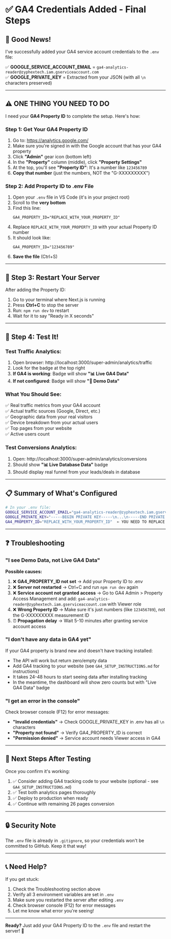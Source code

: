 # ✅ GA4 Credentials Added - Final Steps

## 🎉 Good News!

I've successfully added your GA4 service account credentials to the `.env` file:

✅ **GOOGLE_SERVICE_ACCOUNT_EMAIL** = `ga4-analytics-reader@zyphextech.iam.gserviceaccount.com`  
✅ **GOOGLE_PRIVATE_KEY** = Extracted from your JSON (with all `\n` characters preserved)

---

## ⚠️ ONE THING YOU NEED TO DO

I need your **GA4 Property ID** to complete the setup. Here's how:

### Step 1: Get Your GA4 Property ID

1. Go to: https://analytics.google.com/
2. Make sure you're signed in with the Google account that has your GA4 property
3. Click **"Admin"** gear icon (bottom left)
4. In the **"Property"** column (middle), click **"Property Settings"**
5. At the top, you'll see **"Property ID"**: It's a number like `123456789`
6. **Copy that number** (just the numbers, NOT the "G-XXXXXXXXX")

### Step 2: Add Property ID to .env File

1. Open your `.env` file in VS Code (it's in your project root)
2. Scroll to the **very bottom**
3. Find this line:
   ```
   GA4_PROPERTY_ID="REPLACE_WITH_YOUR_PROPERTY_ID"
   ```
4. Replace `REPLACE_WITH_YOUR_PROPERTY_ID` with your actual Property ID number
5. It should look like:
   ```
   GA4_PROPERTY_ID="123456789"
   ```
6. **Save the file** (Ctrl+S)

---

## 🚀 Step 3: Restart Your Server

After adding the Property ID:

1. Go to your terminal where Next.js is running
2. Press **Ctrl+C** to stop the server
3. Run: `npm run dev` to restart
4. Wait for it to say "Ready in X seconds"

---

## 🧪 Step 4: Test It!

### Test Traffic Analytics:

1. Open browser: http://localhost:3000/super-admin/analytics/traffic
2. Look for the badge at the top right
3. **If GA4 is working**: Badge will show **"📊 Live GA4 Data"**
4. **If not configured**: Badge will show **"🔧 Demo Data"**

### What You Should See:

✅ Real traffic metrics from your GA4 account  
✅ Actual traffic sources (Google, Direct, etc.)  
✅ Geographic data from your real visitors  
✅ Device breakdown from your actual users  
✅ Top pages from your website  
✅ Active users count  

### Test Conversions Analytics:

1. Open: http://localhost:3000/super-admin/analytics/conversions
2. Should show **"📊 Live Database Data"** badge
3. Should display real funnel from your leads/deals in database

---

## 📋 Summary of What's Configured

```bash
# In your .env file:
GOOGLE_SERVICE_ACCOUNT_EMAIL="ga4-analytics-reader@zyphextech.iam.gserviceaccount.com"
GOOGLE_PRIVATE_KEY="-----BEGIN PRIVATE KEY-----\n...\n-----END PRIVATE KEY-----\n"
GA4_PROPERTY_ID="REPLACE_WITH_YOUR_PROPERTY_ID"  ← YOU NEED TO REPLACE THIS!
```

---

## ❓ Troubleshooting

### "I see Demo Data, not Live GA4 Data"

**Possible causes:**

1. ❌ **GA4_PROPERTY_ID not set** → Add your Property ID to .env
2. ❌ **Server not restarted** → Ctrl+C and run `npm run dev` again
3. ❌ **Service account not granted access** → Go to GA4 Admin > Property Access Management and add: `ga4-analytics-reader@zyphextech.iam.gserviceaccount.com` with Viewer role
4. ❌ **Wrong Property ID** → Make sure it's just numbers (like `123456789`), not the G-XXXXXXXXX measurement ID
5. ⏰ **Propagation delay** → Wait 5-10 minutes after granting service account access

### "I don't have any data in GA4 yet"

If your GA4 property is brand new and doesn't have tracking installed:

- The API will work but return zero/empty data
- Add GA4 tracking to your website (see `GA4_SETUP_INSTRUCTIONS.md` for instructions)
- It takes 24-48 hours to start seeing data after installing tracking
- In the meantime, the dashboard will show zero counts but with "Live GA4 Data" badge

### "I get an error in the console"

Check browser console (F12) for error messages:
- **"Invalid credentials"** → Check GOOGLE_PRIVATE_KEY in .env has all `\n` characters
- **"Property not found"** → Verify GA4_PROPERTY_ID is correct
- **"Permission denied"** → Service account needs Viewer access in GA4

---

## 🎯 Next Steps After Testing

Once you confirm it's working:

1. ✅ Consider adding GA4 tracking code to your website (optional - see `GA4_SETUP_INSTRUCTIONS.md`)
2. ✅ Test both analytics pages thoroughly
3. ✅ Deploy to production when ready
4. ✅ Continue with remaining 26 pages conversion

---

## 🔒 Security Note

The `.env` file is already in `.gitignore`, so your credentials won't be committed to GitHub. Keep it that way!

---

## 📞 Need Help?

If you get stuck:
1. Check the Troubleshooting section above
2. Verify all 3 environment variables are set in `.env`
3. Make sure you restarted the server after editing `.env`
4. Check browser console (F12) for error messages
5. Let me know what error you're seeing!

---

**Ready?** Just add your GA4 Property ID to the `.env` file and restart the server! 🚀
